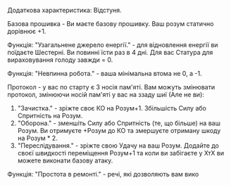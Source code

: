 Додаткова характеристика: Відстуня.

Базова прошивка - Ви маєте базову прошивку. Ваш розум статично дорівнює +1.

Функція: "Узагальнене джерело енергії." - для відновлення енергії ви поїдаєте Шестерні. Ви повинні їсти раз в 4 дні. Для вас Статура для вираховування голоду завжди = 0.

Функція: "Невпинна робота." - ваша мінімальна втома не 0, а -1.

Протокол - у вас по старту є 3 носія пам'яті. Вам можуть змінювати протокол, змінюючи носій пам'яті у вас на ззаду шиї (Але не ви):
1. "Зачистка." - зріжте своє КО на Розум+1. Збільшість Силу або Спритність на Розум.
2. "Оборона." - зменшіть Силу або Спритність (те, що більше) на ваш Розум. Ви отримуєте +Розум до КО та змершуєте отриману шкоду на Розум * 2.
3. "Переслідування." - зріжте свою Удачу на ваш Розум. Додайте до своєї швидкості переміщення Розум+1 та коли ви забігаєте у ХтХ ви можете виконати базову атаку.

Функція: "Простота в ремонті." - речі, які дозволяють вам вико